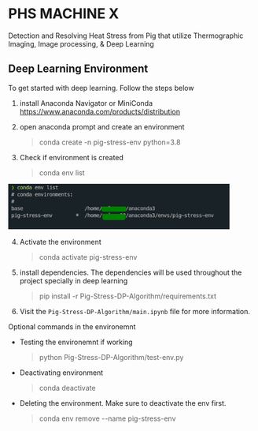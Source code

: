 # PHS MACHINE X

Detection and Resolving Heat Stress from Pig that utilize Thermographic Imaging, Image processing, & Deep Learning

## Deep Learning Environment 

To get started with deep learning. Follow the steps below

1. install Anaconda Navigator or MiniConda https://www.anaconda.com/products/distribution
2. open anaconda prompt and create an environment
   > conda create -n pig-stress-env python=3.8
3. Check if environment is created

   > conda env list

  <img src='static/2022-04-26_19-36.png' width='450px' >

4. Activate the environment
   > conda activate pig-stress-env
5. install dependencies. The dependencies will be used throughout the project specially in deep learning

   > pip install -r Pig-Stress-DP-Algorithm/requirements.txt

6. Visit the `Pig-Stress-DP-Algorithm/main.ipynb` file for more information.

Optional commands in the environemnt

- Testing the environemnt if working
  > python Pig-Stress-DP-Algorithm/test-env.py
- Deactivating environment
  > conda deactivate
- Deleting the environment. Make sure to deactivate the env first.
  > conda env remove --name pig-stress-env

